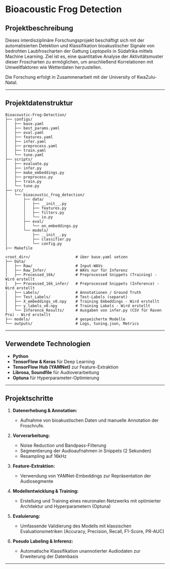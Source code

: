 # Bioacoustic Frog Detection

## Projektbeschreibung

Dieses interdisziplinäre Forschungsprojekt beschäftigt sich mit der automatisierten Detektion und Klassifikation bioakustischer Signale von bedrohten Laubfroscharten der Gattung *Leptopelis* in Südafrika mittels Machine Learning. Ziel ist es, eine quantitative Analyse der Aktivitätsmuster dieser Froscharten zu ermöglichen, um anschließend Korrelationen mit Umweltfaktoren wie Wetterdaten herzustellen.

Die Forschung erfolgt in Zusammenarbeit mit der University of KwaZulu-Natal.

---

## Projektdatenstruktur

```
Bioacoustic-Frog-Detection/
├── configs/
│   ├── base.yaml
│   ├── best_params.yaml
│   ├── eval.yaml
│   ├── features.yaml
│   ├── infer.yaml
│   ├── preprocess.yaml
│   ├── train.yaml
│   └── tune.yaml
├── scripts/
│   ├── evaluate.py
│   ├── infer.py
│   ├── make_embeddings.py
│   ├── preprocess.py
│   ├── train.py
│   └── tune.py
├── src/
│   └── bioacoustic_frog_detection/
│       ├── data/
│       │   ├── __init__.py
│       │   ├── features.py
│       │   ├── filters.py
│       │   └── io.py
│       ├── eval/
│       │   └── on_embeddings.py
│       └── models/
│           ├── __init__.py
│           ├── classifier.py
│           └── config.py
├── Makefile
```

```
<root_dir>/                    # über base.yaml setzen
├── Data/
│   ├── Raw/                   # Input-WAVs
│   ├── Raw_Infer/             # WAVs nur für Inferenz
│   ├── Processed_16k/         # Preprocessed Snippets (Training) - Wird erstellt 
│   ├── Processed_16k_infer/   # Preprocessed Snippets (Inference) - Wird erstellt 
│   ├── Labels/                # Annotationen / Ground Truth 
│   ├── Test_Labels/           # Test-Labels (separat)
│   ├── X_embeddings_v0.npy    # Training Embeddings - Wird erstellt 
│   ├── y_labels_v0.npy        # Training Labels - Wird erstellt 
│   └── Inference_Results/     # Ausgaben von infer.py (CSV für Raven Pro) - Wird erstellt 
├── models/                    # gespeicherte Modelle
└── outputs/                   # Logs, tuning.json, Metrics
```


---

## Verwendete Technologien
- **Python**
- **TensorFlow & Keras** für Deep Learning
- **TensorFlow Hub (YAMNet)** zur Feature-Extraktion
- **Librosa, Soundfile** für Audioverarbeitung
- **Optuna** für Hyperparameter-Optimierung

---

## Projektschritte

1. **Datenerhebung & Annotation:**
   - Aufnahme von bioakustischen Daten und manuelle Annotation der Froschrufe.

2. **Vorverarbeitung:**
   - Noise Reduction und Bandpass-Filterung
   - Segmentierung der Audioaufnahmen in Snippets (2 Sekunden)
   - Resampling auf 16kHz

3. **Feature-Extraktion:**
   - Verwendung von YAMNet-Embeddings zur Repräsentation der Audiosegmente

4. **Modellentwicklung & Training:**
   - Erstellung und Training eines neuronalen Netzwerks mit optimierter Architektur und Hyperparametern (Optuna)

5. **Evaluierung:**
   - Umfassende Validierung des Modells mit klassischen Evaluationsmetriken (Accuracy, Precision, Recall, F1-Score, PR-AUC)

6. **Pseudo Labeling & Inferenz:**
   - Automatische Klassifikation unannotierter Audiodaten zur Erweiterung der Datenbasis

---

